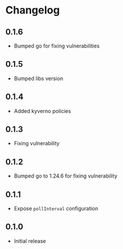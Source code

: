 # Changelog

## 0.1.6
* Bumped go for fixing vulnerabilities

## 0.1.5
* Bumped libs version

## 0.1.4
* Added kyverno policies

## 0.1.3
* Fixing vulnerability

## 0.1.2
* Bumped go to 1.24.6 for fixing vulnerability

## 0.1.1
* Expose `pollInterval` configuration

## 0.1.0
* Initial release
